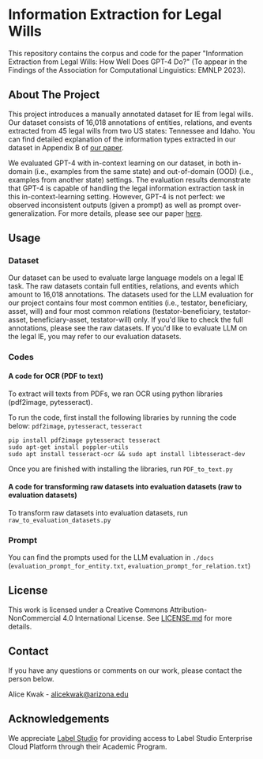 # Information Extraction for Legal Wills

This repository contains the corpus and code for the paper "Information Extraction from Legal Wills: How Well Does GPT-4 Do?" (To appear in the Findings of the Association for Computational Linguistics: EMNLP 2023).

## About The Project

This project introduces a manually annotated dataset for IE from legal wills. Our dataset consists of 16,018 annotations of entities, relations, and events extracted from 45 legal wills from two US states: Tennessee and Idaho. You can find detailed explanation of the information types extracted in our dataset in Appendix B of [our paper](https://clulab.org/papers/emnlp2023_kwak-et-al.pdf).

We evaluated GPT-4 with in-context learning on our dataset, in both in-domain (i.e., examples from the same state) and out-of-domain (OOD) (i.e., examples from another state) settings. The evaluation results demonstrate that GPT-4 is capable of handling the legal information extraction task in this in-context-learning setting. However, GPT-4 is not perfect: we observed inconsistent outputs (given a prompt) as well as prompt over-generalization. For more details, please see our paper [here](https://clulab.org/papers/emnlp2023_kwak-et-al.pdf).

## Usage
### Dataset

Our dataset can be used to evaluate large language models on a legal IE task. The raw datasets contain full entities, relations, and events which amount to 16,018 annotations. The datasets used for the LLM evaluation for our project contains four most common entities (i.e., testator, beneficiary, asset, will) and four most common relations (testator-beneficiary, testator-asset, beneficiary-asset, testator-will) only. If you'd like to check the full annotations, please see the raw datasets. If you'd like to evaluate LLM on the legal IE, you may refer to our evaluation datasets.

### Codes

#### A code for OCR (PDF to text)

To extract will texts from PDFs, we ran OCR using python libraries (pdf2image, pytesseract).

To run the code, first install the following libraries by running the code below: `pdf2image`, `pytesseract`, `tesseract` 

```
pip install pdf2image pytesseract tesseract
sudo apt-get install poppler-utils
sudo apt install tesseract-ocr && sudo apt install libtesseract-dev
```

Once you are finished with installing the libraries, run `PDF_to_text.py`

#### A code for transforming raw datasets into evaluation datasets (raw to evaluation datasets)

To transform raw datasets into evaluation datasets, run `raw_to_evaluation_datasets.py`

### Prompt

You can find the prompts used for the LLM evaluation in `./docs` (`evaluation_prompt_for_entity.txt`, `evaluation_prompt_for_relation.txt`)

## License

This work is licensed under a Creative Commons Attribution-NonCommercial 4.0 International License. See [LICENSE.md](https://github.com/ml4ai/ei4wills/blob/main/LICENSE.md) for more details.

## Contact

If you have any questions or comments on our work, please contact the person below.

Alice Kwak - alicekwak@arizona.edu

## Acknowledgements

We appreciate [Label Studio](https://labelstud.io) for providing access to Label Studio Enterprise Cloud Platform through their Academic Program.
